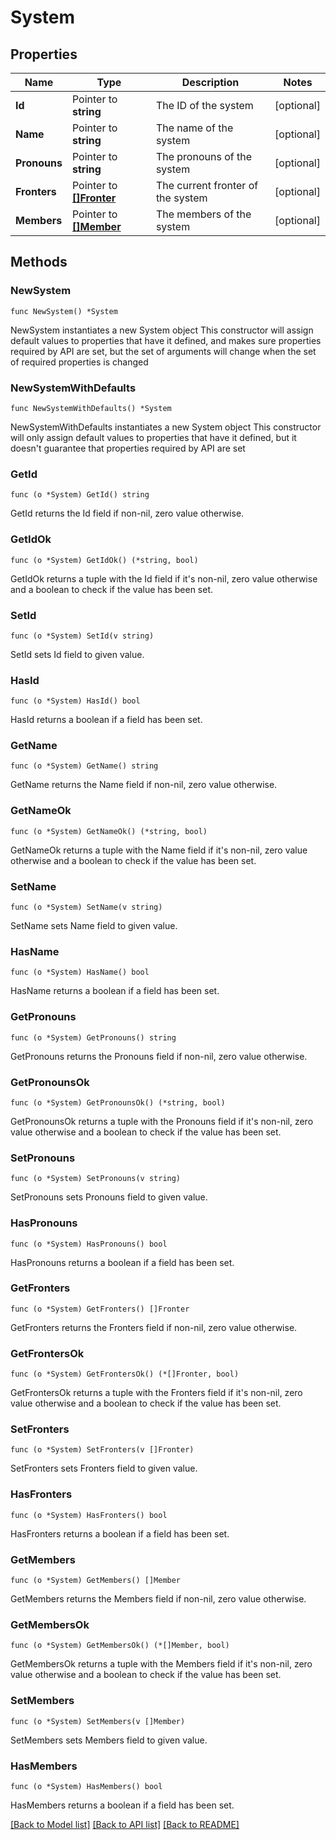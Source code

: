 # System

## Properties

Name | Type | Description | Notes
------------ | ------------- | ------------- | -------------
**Id** | Pointer to **string** | The ID of the system | [optional] 
**Name** | Pointer to **string** | The name of the system | [optional] 
**Pronouns** | Pointer to **string** | The pronouns of the system | [optional] 
**Fronters** | Pointer to [**[]Fronter**](Fronter.md) | The current fronter of the system | [optional] 
**Members** | Pointer to [**[]Member**](Member.md) | The members of the system | [optional] 

## Methods

### NewSystem

`func NewSystem() *System`

NewSystem instantiates a new System object
This constructor will assign default values to properties that have it defined,
and makes sure properties required by API are set, but the set of arguments
will change when the set of required properties is changed

### NewSystemWithDefaults

`func NewSystemWithDefaults() *System`

NewSystemWithDefaults instantiates a new System object
This constructor will only assign default values to properties that have it defined,
but it doesn't guarantee that properties required by API are set

### GetId

`func (o *System) GetId() string`

GetId returns the Id field if non-nil, zero value otherwise.

### GetIdOk

`func (o *System) GetIdOk() (*string, bool)`

GetIdOk returns a tuple with the Id field if it's non-nil, zero value otherwise
and a boolean to check if the value has been set.

### SetId

`func (o *System) SetId(v string)`

SetId sets Id field to given value.

### HasId

`func (o *System) HasId() bool`

HasId returns a boolean if a field has been set.

### GetName

`func (o *System) GetName() string`

GetName returns the Name field if non-nil, zero value otherwise.

### GetNameOk

`func (o *System) GetNameOk() (*string, bool)`

GetNameOk returns a tuple with the Name field if it's non-nil, zero value otherwise
and a boolean to check if the value has been set.

### SetName

`func (o *System) SetName(v string)`

SetName sets Name field to given value.

### HasName

`func (o *System) HasName() bool`

HasName returns a boolean if a field has been set.

### GetPronouns

`func (o *System) GetPronouns() string`

GetPronouns returns the Pronouns field if non-nil, zero value otherwise.

### GetPronounsOk

`func (o *System) GetPronounsOk() (*string, bool)`

GetPronounsOk returns a tuple with the Pronouns field if it's non-nil, zero value otherwise
and a boolean to check if the value has been set.

### SetPronouns

`func (o *System) SetPronouns(v string)`

SetPronouns sets Pronouns field to given value.

### HasPronouns

`func (o *System) HasPronouns() bool`

HasPronouns returns a boolean if a field has been set.

### GetFronters

`func (o *System) GetFronters() []Fronter`

GetFronters returns the Fronters field if non-nil, zero value otherwise.

### GetFrontersOk

`func (o *System) GetFrontersOk() (*[]Fronter, bool)`

GetFrontersOk returns a tuple with the Fronters field if it's non-nil, zero value otherwise
and a boolean to check if the value has been set.

### SetFronters

`func (o *System) SetFronters(v []Fronter)`

SetFronters sets Fronters field to given value.

### HasFronters

`func (o *System) HasFronters() bool`

HasFronters returns a boolean if a field has been set.

### GetMembers

`func (o *System) GetMembers() []Member`

GetMembers returns the Members field if non-nil, zero value otherwise.

### GetMembersOk

`func (o *System) GetMembersOk() (*[]Member, bool)`

GetMembersOk returns a tuple with the Members field if it's non-nil, zero value otherwise
and a boolean to check if the value has been set.

### SetMembers

`func (o *System) SetMembers(v []Member)`

SetMembers sets Members field to given value.

### HasMembers

`func (o *System) HasMembers() bool`

HasMembers returns a boolean if a field has been set.


[[Back to Model list]](../README.md#documentation-for-models) [[Back to API list]](../README.md#documentation-for-api-endpoints) [[Back to README]](../README.md)


